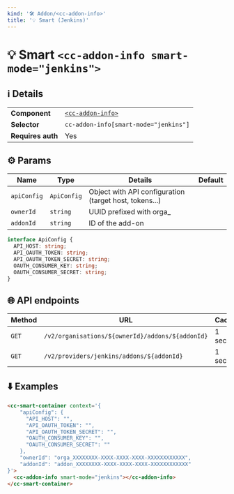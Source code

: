 ```yaml
---
kind: '🛠 Addon/<cc-addon-info>'
title: '💡 Smart (Jenkins)'
---
```

# 💡 Smart `<cc-addon-info smart-mode="jenkins">`

## ℹ️ Details

<table>
<tr><td><strong>Component    </strong> <td><a href="🛠-addons-cc-addon-info--default-story"><code>&lt;cc-addon-info&gt;</code></a>
<tr><td><strong>Selector     </strong> <td><code>cc-addon-info[smart-mode="jenkins"]</code>
<tr><td><strong>Requires auth</strong> <td>Yes
</table>

## ⚙️ Params

| Name        | Type        | Details                                                | Default |
| ----------- | ----------- |--------------------------------------------------------| ------- |
| `apiConfig` | `ApiConfig` | Object with API configuration (target host, tokens...) |         |
| `ownerId`   | `string`    | UUID prefixed with orga_                               |         |
| `addonId`   | `string`    | ID of the add-on                                       |         |

```ts
interface ApiConfig {
  API_HOST: string;
  API_OAUTH_TOKEN: string;
  API_OAUTH_TOKEN_SECRET: string;
  OAUTH_CONSUMER_KEY: string;
  OAUTH_CONSUMER_SECRET: string;
}
```

## 🌐 API endpoints

| Method | URL                                                   | Cache?     |
|--------|-------------------------------------------------------|------------|
| `GET`  | `/v2/organisations/${ownerId}/addons/${addonId}`      | 1 second   |
| `GET`  | `/v2/providers/jenkins/addons/${addonId}`             | 1 second   |


## ⬇️️ Examples

```html
<cc-smart-container context='{
    "apiConfig": {
      "API_HOST": "",
      "API_OAUTH_TOKEN": "",
      "API_OAUTH_TOKEN_SECRET": "",
      "OAUTH_CONSUMER_KEY": "",
      "OAUTH_CONSUMER_SECRET": ""
    },
    "ownerId": "orga_XXXXXXXX-XXXX-XXXX-XXXX-XXXXXXXXXXXX",
    "addonId": "addon_XXXXXXXX-XXXX-XXXX-XXXX-XXXXXXXXXXXX"
}'>
  <cc-addon-info smart-mode="jenkins"></cc-addon-info>
</cc-smart-container>
```

